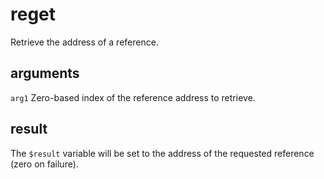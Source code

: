 # reget

Retrieve the address of a reference.

## arguments

`arg1` Zero-based index of the reference address to retrieve.

## result

The `$result` variable will be set to the address of the requested reference (zero on failure).
